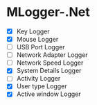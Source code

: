 # MLogger-.Net

 - [x] Key Logger
 - [x] Mouse Logger
 - [ ] USB Port Logger
 - [ ] Network Adapter Logger
 - [ ] Network Speed Logger
 - [x] System Details Logger
 - [ ] Activity Logger
 - [x] User type Logger 
 - [x] Active window Logger

